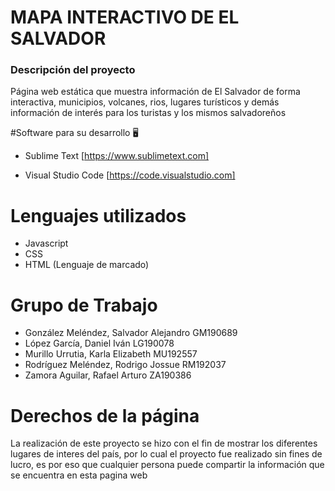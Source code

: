 # MAPA INTERACTIVO DE EL SALVADOR

 ### Descripción del proyecto 
 Página web estática que muestra información de El Salvador de forma interactiva, municipios, volcanes, rios, lugares turísticos y 
 demás información de interés para los turistas y los mismos salvadoreños

#Software para su desarrollo 🖥️

 - Sublime Text [https://www.sublimetext.com]

 - Visual Studio Code [https://code.visualstudio.com]

# Lenguajes utilizados

  - Javascript
  - CSS
  - HTML (Lenguaje de marcado)

# Grupo de Trabajo

  - González Meléndez, Salvador Alejandro GM190689
  - López García, Daniel Iván LG190078
  - Murillo Urrutia, Karla Elizabeth MU192557
  - Rodríguez Meléndez, Rodrigo Jossue RM192037
  - Zamora Aguilar, Rafael Arturo ZA190386

# Derechos de la página
   
   La realización de este proyecto se hizo con el fin de mostrar los diferentes lugares de interes del país, por lo cual el proyecto
   fue realizado sin fines de lucro, es por eso que cualquier persona puede compartir la información que se encuentra en esta pagina web
  



